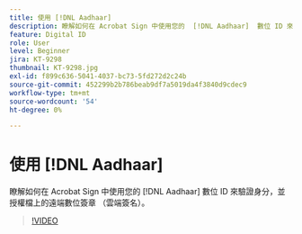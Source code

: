 ```yaml
---
title: 使用 [!DNL Aadhaar]
description: 瞭解如何在 Acrobat Sign 中使用您的  [!DNL Aadhaar]  數位 ID 來驗證身分，並授權在檔上進行遠端數位簽章 （雲端簽名）
feature: Digital ID
role: User
level: Beginner
jira: KT-9298
thumbnail: KT-9298.jpg
exl-id: f899c636-5041-4037-bc73-5fd272d2c24b
source-git-commit: 452299b2b786beab9df7a5019da4f3840d9cdec9
workflow-type: tm+mt
source-wordcount: '54'
ht-degree: 0%

---
```


# 使用 [!DNL Aadhaar]

瞭解如何在 Acrobat Sign 中使用您的 [!DNL Aadhaar] 數位 ID 來驗證身分，並授權檔上的遠端數位簽章 （雲端簽名）。

>[!VIDEO](https://video.tv.adobe.com/v/338362?quality=12&learn=on&hidetitle=true)
